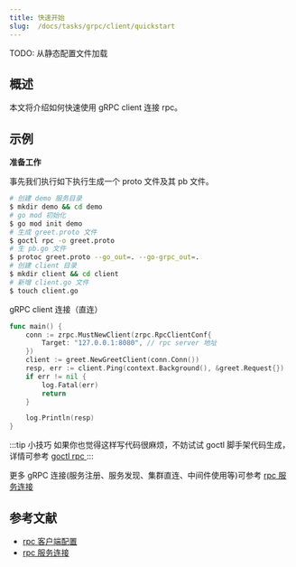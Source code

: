 ```yaml
---
title: 快速开始
slug:  /docs/tasks/grpc/client/quickstart
---
```


TODO: 从静态配置文件加载

## 概述

本文将介绍如何快速使用 gRPC client 连接 rpc。

## 示例

**准备工作**

事先我们执行如下执行生成一个 proto 文件及其 pb 文件。

```bash
# 创建 demo 服务目录
$ mkdir demo && cd demo
# go mod 初始化
$ go mod init demo
# 生成 greet.proto 文件
$ goctl rpc -o greet.proto
# 生 pb.go 文件
$ protoc greet.proto --go_out=. --go-grpc_out=.
# 创建 client 目录
$ mkdir client && cd client
# 新增 client.go 文件
$ touch client.go
```

gRPC client 连接（直连）

```go
func main() {
	conn := zrpc.MustNewClient(zrpc.RpcClientConf{
		Target: "127.0.0.1:8080", // rpc server 地址
	})
	client := greet.NewGreetClient(conn.Conn())
	resp, err := client.Ping(context.Background(), &greet.Request{})
	if err != nil {
		log.Fatal(err)
		return
	}

	log.Println(resp)
}
```

:::tip 小技巧
如果你也觉得这样写代码很麻烦，不妨试试 goctl 脚手架代码生成，详情可参考 <a href="/docs/tutorials/cli/rpc" target="_blank"> goctl rpc </a>
:::

更多 gRPC 连接(服务注册、服务发现、集群直连、中间件使用等)可参考 <a href="/docs/tutorials/grpc/client/conn" target="_blank"> rpc 服务连接 </a>

## 参考文献

- <a href="/docs/tutorials/grpc/client/configuration" target="_blank"> rpc 客户端配置 </a>
- <a href="/docs/tutorials/grpc/client/conn" target="_blank"> rpc 服务连接 </a>